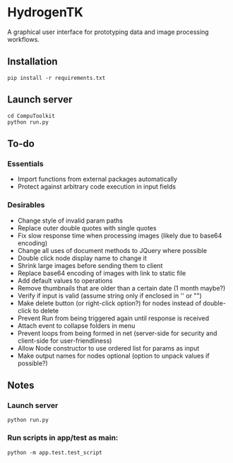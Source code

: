 # HydrogenTK

A graphical user interface for prototyping data and image processing workflows.

## Installation

```
pip install -r requirements.txt
```

## Launch server
```
cd CompuToolkit
python run.py
```

## To-do

### Essentials

* Import functions from external packages automatically
* Protect against arbitrary code execution in input fields

### Desirables

* Change style of invalid param paths
* Replace outer double quotes with single quotes
* Fix slow response time when processing images (likely due to base64 encoding)
* Change all uses of document methods to JQuery where possible
* Double click node display name to change it
* Shrink large images before sending them to client
* Replace base64 encoding of images with link to static file
* Add default values to operations
* Remove thumbnails that are older than a certain date (1 month maybe?)
* Verify if input is valid (assume string only if enclosed in '' or "")
* Make delete button (or right-click option?) for nodes instead of double-click to delete
* Prevent Run from being triggered again until response is received
* Attach event to collapse folders in menu
* Prevent loops from being formed in net (server-side for security and client-side for user-friendliness)
* Allow Node constructor to use ordered list for params as input
* Make output names for nodes optional (option to unpack values if possible?)

## Notes

### Launch server

```
python run.py
```

### Run scripts in app/test as __main__:

```
python -m app.test.test_script
```
